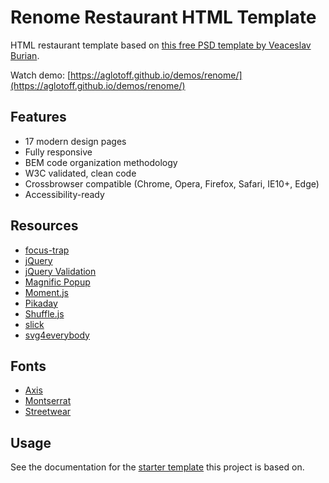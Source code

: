 Renome Restaurant HTML Template
===============================

HTML restaurant template based on [this free PSD template by Veaceslav Burian](https://www.behance.net/gallery/35481315/Renome-Free-PSD-Restaurant-Template).

Watch demo: [https://aglotoff.github.io/demos/renome/](https://aglotoff.github.io/demos/renome/)

Features
--------

* 17 modern design pages
* Fully responsive
* BEM code organization methodology
* W3C validated, clean code
* Crossbrowser compatible (Chrome, Opera, Firefox, Safari, IE10+, Edge)
* Accessibility-ready

Resources
---------

* [focus-trap](https://github.com/davidtheclark/focus-trap)
* [jQuery](https://jquery.com/)
* [jQuery Validation](https://jqueryvalidation.org/)
* [Magnific Popup](dimsemenov.com/plugins/magnific-popup/)
* [Moment.js](https://momentjs.com/)
* [Pikaday](https://github.com/Pikaday/Pikaday)
* [Shuffle.js](https://vestride.github.io/Shuffle/)
* [slick](http://kenwheeler.github.io/slick/)
* [svg4everybody](https://github.com/jonathantneal/svg4everybody)

Fonts
-----

* [Axis](https://www.1001fonts.com/axis-font.html)
* [Montserrat](https://fonts.google.com/specimen/Montserrat)
* [Streetwear](https://www.1001fonts.com/streetwear-font.html)

Usage
-----

See the documentation for the [starter template](https://github.com/aglotoff/frontend-template)
this project is based on.
